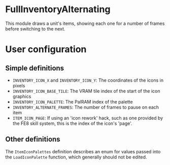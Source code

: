 
# FullInventoryAlternating

This module draws a unit's items, showing each one for a number of frames before switching to the next.

# User configuration

## Simple definitions

  * `INVENTORY_ICON_X` and `INVENTORY_ICON_Y`: The coordinates of the icons in pixels
  * `INVENTORY_ICON_BASE_TILE`: The VRAM tile index of the start of the icon graphics
  * `INVENTORY_ICON_PALETTE`: The PalRAM index of the palette
  * `INVENTORY_ALTERNATE_FRAMES`: The number of frames to pause on each item
  * `ITEM_ICON_PAGE`: If using an 'icon rework' hack, such as one provided by the FE8 skill system, this is the index of the icon's 'page'.

## Other definitions

The `ItemIconPalettes` definition describes an enum for values passed into the `LoadIconPalette` function, which generally should not be edited.
